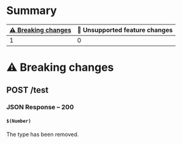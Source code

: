 # Summary

| [⚠️ Breaking changes](#breaking-changes) | 🤷 Unsupported feature changes |
|------------------------------------------|-------------------------------|
| 1                                        | 0                             |

# <span id="breaking-changes"></span>⚠️ Breaking changes

## **POST** /test

### JSON Response – 200

#### `$(Number)`

The type has been removed.
